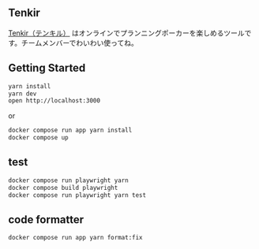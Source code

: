 ## Tenkir

[Tenkir（テンキル）](https://tenkir.fly.dev/) はオンラインでプランニングポーカーを楽しめるツールです。チームメンバーでわいわい使ってね。

## Getting Started

```bash
yarn install
yarn dev
open http://localhost:3000
```

or

```bash
docker compose run app yarn install
docker compose up
```

## test

```bash
docker compose run playwright yarn
docker compose build playwright
docker compose run playwright yarn test
```

## code formatter

```bash
docker compose run app yarn format:fix
```
